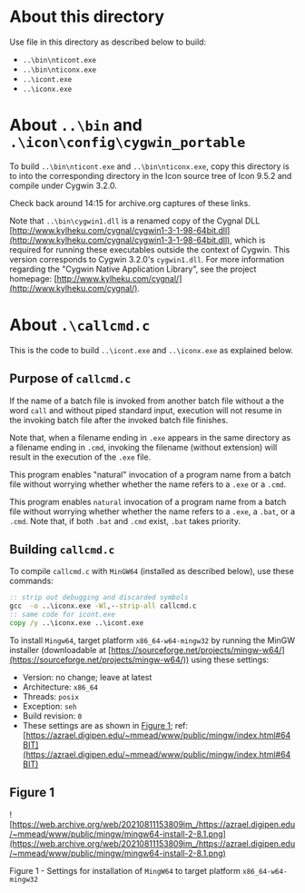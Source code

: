 # About this directory

Use file in this directory as described below to build:

- `..\bin\nticont.exe`
- `..\bin\nticonx.exe`
- `..\icont.exe`
- `..\iconx.exe`

# About `..\bin` and `.\icon\config\cygwin_portable`

To build `..\bin\nticont.exe` and `..\bin\nticonx.exe`, copy this directory is to into the corresponding directory in the Icon source tree of Icon 9.5.2 and compile under Cygwin 3.2.0.

Check back around 14:15 for archive.org captures of these links.
 
Note that `..\bin\cygwin1.dll` is a renamed copy of the Cygnal DLL [http://www.kylheku.com/cygnal/cygwin1-3-1-98-64bit.dll](http://www.kylheku.com/cygnal/cygwin1-3-1-98-64bit.dll), which is required for running these executables outside the context of Cygwin.  This version corresponds to Cygwin 3.2.0's `cygwin1.dll`.  For more information regarding the "Cygwin Native Application Library", see the project homepage: [http://www.kylheku.com/cygnal/](http://www.kylheku.com/cygnal/).

# About `.\callcmd.c`

This is the code to build `..\icont.exe` and `..\iconx.exe` as explained below.

## Purpose of `callcmd.c`

If the name of a batch file is invoked from another batch file without a
the word `call` and without piped standard input, execution will not
resume in the invoking batch file after the invoked batch file finishes.

Note that, when a filename ending in `.exe` appears in the same directory
as a filename ending in `.cmd`, invoking the filename (without extension)
will result in the execution of the `.exe` file.

This program enables "natural" invocation of a program name from a batch
file without worrying whether whether the name refers to a `.exe` or a
`.cmd`.

This program enables `natural` invocation of a program name from a batch
file without worrying whether whether the name refers to a `.exe`, a
`.bat`, or a `.cmd`.  Note that, if both `.bat` and `.cmd` exist, `.bat`
takes priority.


## Building `callcmd.c`

To compile `callcmd.c` with `MinGW64` (installed as described below), use these commands:
```bat
:: strip out debugging and discarded symbols
gcc  -o ..\iconx.exe -Wl,--strip-all callcmd.c
:: same code for icont.exe
copy /y ..\iconx.exe ..\icont.exe
```

To install `Mingw64`, target platform `x86_64-w64-mingw32` by running the MinGW installer (downloadable at [https://sourceforge.net/projects/mingw-w64/](https://sourceforge.net/projects/mingw-w64/)) using these settings:

 - Version: no change; leave at latest
 - Architecture: `x86_64`
 - Threads: `posix`
 - Exception: `seh`
 - Build revision: `0`
 - These settings are as shown in [Figure 1](./#figure-1); ref: [https://azrael.digipen.edu/~mmead/www/public/mingw/index.html#64BIT](https://azrael.digipen.edu/~mmead/www/public/mingw/index.html#64BIT)

## Figure 1

![https://web.archive.org/web/20210811153809im_/https://azrael.digipen.edu/~mmead/www/public/mingw/mingw64-install-2-8.1.png](https://web.archive.org/web/20210811153809im_/https://azrael.digipen.edu/~mmead/www/public/mingw/mingw64-install-2-8.1.png)

Figure 1 - Settings for installation of `MingW64` to target platform `x86_64-w64-mingw32`
